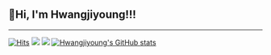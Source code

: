 ## 👋Hi, I'm Hwangjiyoung!!!
- - -
[![Hits](https://hits.seeyoufarm.com/api/count/incr/badge.svg?url=https%3A%2F%2Fgithub.com%2Fhjy080530&count_bg=%234C60B8&title_bg=%234C60B8&icon=&icon_color=%234C60B8&title=hjy080530&edge_flat=false)](https://hits.seeyoufarm.com)
[<img src="https://img.shields.io/badge/instagram-C13584?style=for-the-badge&logo=Instagram&logoColor=white">](https://www.instagram.com/__jizer0xx__/)
<img src="https://img.shields.io/badge/gmail-E4405F?style=for-the-badge&logo=clsdncl&logoColor=white">
[![Hwangjiyoung's GitHub stats](https://github-readme-stats.vercel.app/api?username=hjy080530&theme=synthwave)](https://github.com/hjy080530/github-readme-stats)
